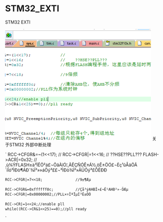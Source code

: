 # STM32_EXTI
STM32 EXTI

![image](https://github.com/skeyzero/STM32_EXTI/raw/master/img/1.png)
关于STM32 外部中断处理


`
	RCC->CFGR&=~(1<<17);			//
	RCC->CFGR|=1<<16;				//    ??HSE??PLL???
	FLASH->ACR|=0x32;				//¸ù¾ÝFLASH±à³ÌÊÖ²á£¬ÕâÀïÓ¦¸ÃÊÇÑÓÊ±Á½¸öÊ±ÖÓ£¬Èç¹ûÅäÖÃ´íÎó³ÌÐò¶ÁÐ´¾Í²»»áÕý³££¬³ÌÐò¾Í²»ÄÜÕý³£ÔËÐÐ
	
	RCC->CFGR|=7<<18;				//9±¶Æµ
	
	RCC->CFGR&=0xffffff0c;			//Çå³ýAHBÎ»£¬Ê¹AHB²»·ÖÆµ
	RCC->CFGR|=0x00000002;//PLL×÷ÎªÏµÍ³Ê±ÖÓ

	RCC->CR|=1<<24;//enable pll
	while((RCC->CR&1<<25)==0);//pll ready
`
